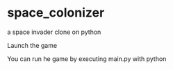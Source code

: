 # space_colonizer
a space invader clone on python


Launch the game

You can run he game by executing main.py with python

